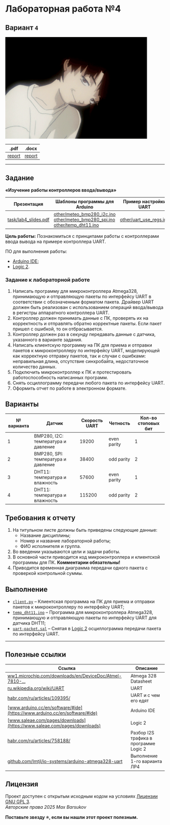 # Лабораторная работа №4

## Вариант `4`

<img alt="lain-crazy" src="https://github.com/maxbarsukov/itmo/blob/master/.docs/lain-crazy.gif" height="320">

|.pdf|.docx|
|-|-|
| [report](./docs/report.pdf) | [report](./docs/report.docx) |

---

## Задание

**«Изучение работы контроллеров ввода/вывода»**

| Презентация | Шаблоны программы для Arduino | Пример настройки UART |
| --- | --- | --- |
| [task/lab4_slides.pdf](./task/lab4_slides.pdf) | [other/meteo_bmp280_i2c.ino](./other/meteo_bmp280_i2c.ino) <br> [other/meteo_bmp280_spi.ino](./other/meteo_bmp280_spi.ino) <br> [other/temp_dht11.ino](./other/temp_dht11.ino) | [other/uart_use_regs.ino](./other/uart_use_regs.ino) |

**Цель работы:** Познакомиться с принципами работы с контроллерами ввода
вывода на примере контроллера UART.

ПО для выполнения работы:

- [Arduino IDE](https://www.arduino.cc/en/software/#ide);
- [Logic 2](https://www.saleae.com/pages/downloads).

### Задание к лабораторной работе

1. Написать программу для микроконтроллера Atmega328, принимающую и отправляющую пакеты по интерфейсу UART в соответствии с обозначенным форматом пакета. Драйвер UART должен быть реализован с использованием операций ввода/вывода в регистры аппаратного контроллера UART.
2. Контроллер должен принимать данные с ПК, проверять их на корректность и отправлять обратно корректные пакеты. Если пакет пришел с ошибкой, то он отбрасывается.
3. Контроллер должен раз в секунду передавать данные с датчика, указанного в варианте задания.
4. Написать клиентскую программу на ПК для приема и отправки пакетов к микроконтроллеру по интерфейсу UART, моделирующей как корректную отправку пакетов, так и случаи с ошибками: неправильная длина, отсутствие синхробайта, недостаточное количество данных.
5. Подключить микроконтроллер к ПК и протестировать работоспособность написанных программ.
6. Снять осциллограмму передачи любого пакета по интерфейсу UART.
7. Оформить отчет по работе в электронном формате.

## Варианты

| № варианта | Датчик | Скорость UART | Четность | Кол-во стоповых бит |
| --- | --- | --- | --- | --- |
| 1 | BMP280, I2C: температура и давление | 19200 | even parity | 1 |
| 2 | BMP280, SPI: температура и давление | 38400 | odd parity | 2 |
| 3 | DHT11: температура и влажность | 57600 | even parity | 1 |
| 4 | DHT11: температура и влажность | 115200 | odd parity | 2 |

## Требования к отчету

1. На титульном листе должны быть приведены следующие данные:
    - Название дисциплины;
    - Номер и название лабораторной работы;
    - ФИО исполнителя и группа.
2. Во введении указываются цели и задачи работы.
3. В основной части приводится код микроконтроллера и клиентской программы для ПК. **Комментарии обязательны!**
4. Приводится временная диаграмма передачи одного пакета с проверкой контрольной суммы.

## Выполнение

- [`client.py`](./client.py) – Клиентская программа на ПК для приема и отправки пакетов к микроконтроллеру по интерфейсу UART;
- [`temp_dht11.ino`](./temp_dht11.ino) – Программа для микроконтроллера Atmega328, принимающую и отправляющую пакеты по интерфейсу UART для датчика DHT11;
- [`uart-packet.sal`](./uart-packet.sal) – Снятая в [Logic 2](https://www.saleae.com/pages/downloads) осциллограмма передачи пакета по интерфейсу UART.

---

## Полезные ссылки

| Ссылка | Описание |
| --- | --- |
| [ww1.microchip.com/downloads/en/DeviceDoc/Atmel-7810-...](https://ww1.microchip.com/downloads/en/DeviceDoc/Atmel-7810-Automotive-Microcontrollers-ATmega328P_Datasheet.pdf) | Atmega 328 Datasheet |
| [ru.wikipedia.org/wiki/UART](https://ru.wikipedia.org/wiki/%D0%A3%D0%BD%D0%B8%D0%B2%D0%B5%D1%80%D1%81%D0%B0%D0%BB%D1%8C%D0%BD%D1%8B%D0%B9_%D0%B0%D1%81%D0%B8%D0%BD%D1%85%D1%80%D0%BE%D0%BD%D0%BD%D1%8B%D0%B9_%D0%BF%D1%80%D0%B8%D1%91%D0%BC%D0%BE%D0%BF%D0%B5%D1%80%D0%B5%D0%B4%D0%B0%D1%82%D1%87%D0%B8%D0%BA) | UART |
| [habr.com/ru/articles/109395/](https://habr.com/ru/articles/109395/) | UART и с чем его едят |
| [www.arduino.cc/en/software/#ide](https://www.arduino.cc/en/software/#ide) | Arduino IDE |
| [www.saleae.com/pages/downloads](https://www.saleae.com/pages/downloads) | Logic 2 |
| [habr.com/ru/articles/758188/](https://habr.com/ru/articles/758188/) | Разбор I2S трафика в программе Logic 2 |
| [github.com/Imtjl/io-systems/arduino-atmega328-uart](https://github.com/Imtjl/io-systems/tree/main/arduino-atmega328-uart) | Выполнение 1-го варианта ЛР4 |

## Лицензия <a name="license"></a>

Проект доступен с открытым исходным кодом на условиях [Лицензии GNU GPL 3](https://opensource.org/license/gpl-3-0/). \
*Авторские права 2025 Max Barsukov*

**Поставьте звезду :star:, если вы нашли этот проект полезным.**
